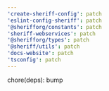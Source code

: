 ```yaml
---
'create-sheriff-config': patch
'eslint-config-sheriff': patch
'@sherifforg/constants': patch
'sheriff-webservices': patch
'@sherifforg/types': patch
'@sheriff/utils': patch
'docs-website': patch
'tsconfig': patch
---
```


chore(deps): bump
